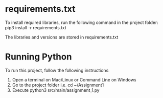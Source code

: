 requirements.txt
================

To install required libraries, run the following command in the project folder:
    pip3 install -r requirements.txt

The libraries and versions are stored in requirements.txt 


Running Python
==============

To run this project, follow the following instructions:
1) Open a terminal on Mac/Linux or Command Line on Windows
2) Go to the project folder i.e. cd ~/Assignment1
3) Execute python3 src/main/assignment_1.py
